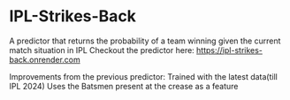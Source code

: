 # IPL-Strikes-Back
A predictor that returns the probability of a team winning given the current match situation in IPL
Checkout the predictor here: https://ipl-strikes-back.onrender.com

Improvements from the previous predictor:
Trained with the latest data(till IPL 2024)
Uses the Batsmen present at the crease as a feature

